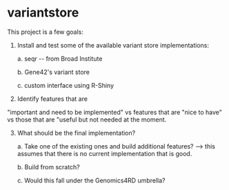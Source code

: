 # variantstore
This project is a few goals:
1. Install and test some of the available variant store implementations:
  
    a. seqr -- from Broad Institute
  
    b. Gene42's variant store
 
    c. custom interface using R-Shiny
  
2. Identify features that are 

  "important and need to be implemented" vs features that are "nice to have" vs those that are "useful but not needed at the moment.

3. What should be the final implementation?
  
    a. Take one of the existing ones and build additional features? --> this assumes that there is no current implementation that is good.
  
    b. Build from scratch?
  
    c. Would this fall under the Genomics4RD umbrella?
